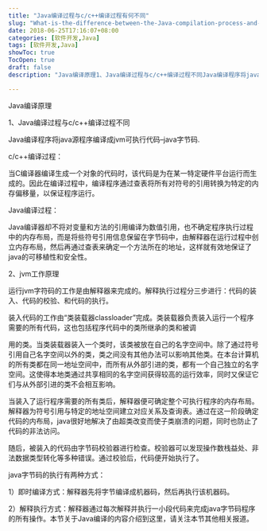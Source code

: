 ```yaml
---
title: "Java编译过程与c/c++编译过程有何不同"
slug: "What-is-the-difference-between-the-Java-compilation-process-and-the-c-c-compilation-process"
date: 2018-06-25T17:16:07+08:00
categories: [软件开发,Java]
tags: [软件开发,Java]
showToc: true
TocOpen: true
draft: false
description: "Java编译原理1、Java编译过程与c/c++编译过程不同Java编译程序将java源程序编译成jvm可执行代码–java字节码.c"

---
```

                
Java编译原理

1、Java编译过程与c/c++编译过程不同

Java编译程序将java源程序编译成jvm可执行代码–java字节码.

c/c++编译过程：

当C编译器编译生成一个对象的代码时，该代码是为在某一特定硬件平台运行而生成的。因此在编译过程中，编译程序通过查表将所有对符号的引用转换为特定的内存偏移量，以保证程序运行。


<!--more-->


Java编译过程：

Java编译器却不将对变量和方法的引用编译为数值引用，也不确定程序执行过程中的内存布局，而是将些符号引用信息保留在字节码中，由解释器在运行过程中创立内存布局，然后再通过查表来确定一个方法所在的地址，这样就有效地保证了java的可移植性和安全性。

2、jvm工作原理

运行jvm字符码的工作是由解释器来完成的。解释执行过程分三步进行：代码的装入、代码的校验、和代码的执行。

装入代码的工作由“类装载器classloader”完成。类装载器负责装入运行一个程序需要的所有代码，这也包括程序代码中的类所继承的类和被调

用的类。当类装载器装入一个类时，该类被放在自己的名字空间中。除了通过符号引用自己名字空间以外的类，类之间没有其他办法可以影响其他类。在本台计算机的所有类都在同一地址空间中，而所有从外部引进的类，都有一个自己独立的名字空间。这使得本地类通过共享相同的名字空间获得较高的运行效率，同时又保证它们与从外部引进的类不会相互影响。

当装入了运行程序需要的所有类后，解释器便可确定整个可执行程序的内存布局。解释器为符号引用与特定的地址空间建立对应关系及查询表。通过在这一阶段确定代码的内布局，java很好地解决了由超类改变而使子类崩溃的问题，同时也防止了代码的非法访问。

随后，被装入的代码由字节码校验器进行检查。校验器可以发现操作数栈益处、非法数据类型转化等多种错误。通过校验后，代码便开始执行了。

java字节码的执行有两种方式：

1）即时编译方式：解释器先将字节编译成机器码，然后再执行该机器码。

2）解释执行方式：解释器通过每次解释并执行一小段代码来完成java字节码程序的所有操作。本节关于Java编译的内容介绍到这里，请关注本节其他相关报道。